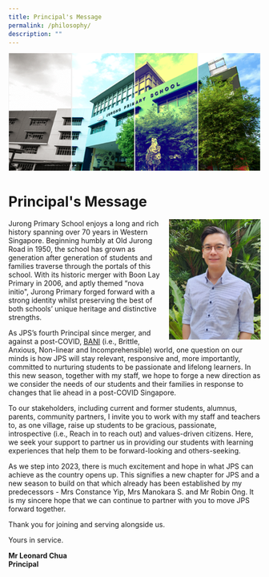 ```yaml
---
title: Principal's Message
permalink: /philosophy/
description: ""
---
```

![](/images/Banner.png)

Principal's Message
=======================

<img src="/images/Principal.jpeg" style="width:183px;height:240px;margin-left:15px;" align = "right">


Jurong Primary School enjoys a long and rich history spanning over 70 years in Western Singapore. Beginning humbly at Old Jurong Road in 1950, the school has grown as generation after generation of students and families traverse through the portals of this school. With its historic merger with Boon Lay Primary in 2006, and aptly themed “nova initio", Jurong Primary forged forward with a strong identity whilst preserving the best of both schools’ unique heritage and distinctive strengths.   
  
As JPS’s fourth Principal since merger, and against a post-COVID, [BANI](https://thinkinsights.net/leadership/bani/) (i.e., Brittle, Anxious, Non-linear and Incomprehensible) world, one question on our minds is how JPS will stay relevant, responsive and, more importantly, committed to nurturing students to be passionate and lifelong learners. In this new season, together with my staff, we hope to forge a new direction as we consider the needs of our students and their families in response to changes that lie ahead in a post-COVID Singapore.   
  
To our stakeholders, including current and former students, alumnus, parents, community partners, I invite you to work with my staff and teachers to, as one village, raise up students to be gracious, passionate, introspective (i.e., Reach in to reach out) and values-driven citizens. Here, we seek your support to partner us in providing our students with learning experiences that help them to be forward-looking and others-seeking.   
  
As we step into 2023, there is much excitement and hope in what JPS can achieve as the country opens up. This signifies a new chapter for JPS and a new season to build on that which already has been established by my predecessors - Mrs Constance Yip, Mrs Manokara S. and Mr Robin Ong. It is my sincere hope that we can continue to partner with you to move JPS forward together.   
  
Thank you for joining and serving alongside us.   
  
Yours in service.  
  

<b>Mr Leonard Chua</b> <br>
<b>Principal</b>